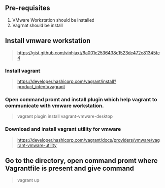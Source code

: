 ## Pre-requisites
1. VMware Workstation should be installed
2. Vagrnat should be install

## Install vmware workstation

> https://gist.github.com/vinhjaxt/6a001e2536438e1523dc472c81345fc4

### Install vagrant

> https://developer.hashicorp.com/vagrant/install?product_intent=vagrant

### Open command promt and install plugin which help vagrant to communicate with vmware workstation.
> vagrant plugin install vagrant-vmware-desktop

### Download and install vagrant utility for vmware
> https://developer.hashicorp.com/vagrant/docs/providers/vmware/vagrant-vmware-utility



## Go to the directory, open command promt where Vagrantfile is present and give command
> vagrant up  

